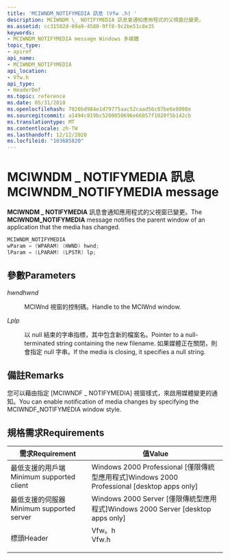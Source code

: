 ```yaml
---
title: 'MCIWNDM_NOTIFYMEDIA 訊息 (Vfw .h) '
description: MCIWNDM \_ NOTIFYMEDIA 訊息會通知應用程式的父視窗已變更。
ms.assetid: cc31502d-09a9-4580-9ff8-9c2be51c8e35
keywords:
- MCIWNDM_NOTIFYMEDIA message Windows 多媒體
topic_type:
- apiref
api_name:
- MCIWNDM_NOTIFYMEDIA
api_location:
- Vfw.h
api_type:
- HeaderDef
ms.topic: reference
ms.date: 05/31/2018
ms.openlocfilehash: 7026bd984e1d79775aac52caad56c87be6e8098e
ms.sourcegitcommit: a1494c819bc5200050696e66057f1020f5b142cb
ms.translationtype: MT
ms.contentlocale: zh-TW
ms.lasthandoff: 12/12/2020
ms.locfileid: "103685820"
---
```

# <a name="mciwndm_notifymedia-message"></a><span data-ttu-id="ce04f-104">MCIWNDM \_ NOTIFYMEDIA 訊息</span><span class="sxs-lookup"><span data-stu-id="ce04f-104">MCIWNDM\_NOTIFYMEDIA message</span></span>

<span data-ttu-id="ce04f-105">**MCIWNDM \_ NOTIFYMEDIA** 訊息會通知應用程式的父視窗已變更。</span><span class="sxs-lookup"><span data-stu-id="ce04f-105">The **MCIWNDM\_NOTIFYMEDIA** message notifies the parent window of an application that the media has changed.</span></span>


```C++
MCIWNDM_NOTIFYMEDIA 
wParam = (WPARAM) (HWND) hwnd; 
lParam = (LPARAM) (LPSTR) lp; 
```



## <a name="parameters"></a><span data-ttu-id="ce04f-106">參數</span><span class="sxs-lookup"><span data-stu-id="ce04f-106">Parameters</span></span>

<dl> <dt>

<span data-ttu-id="ce04f-107"><span id="hwnd"></span><span id="HWND"></span>*hwnd*</span><span class="sxs-lookup"><span data-stu-id="ce04f-107"><span id="hwnd"></span><span id="HWND"></span>*hwnd*</span></span>
</dt> <dd>

<span data-ttu-id="ce04f-108">MCIWnd 視窗的控制碼。</span><span class="sxs-lookup"><span data-stu-id="ce04f-108">Handle to the MCIWnd window.</span></span>

</dd> <dt>

<span data-ttu-id="ce04f-109"><span id="lp"></span><span id="LP"></span>*Lp*</span><span class="sxs-lookup"><span data-stu-id="ce04f-109"><span id="lp"></span><span id="LP"></span>*lp*</span></span>
</dt> <dd>

<span data-ttu-id="ce04f-110">以 null 結束的字串指標，其中包含新的檔案名。</span><span class="sxs-lookup"><span data-stu-id="ce04f-110">Pointer to a null-terminated string containing the new filename.</span></span> <span data-ttu-id="ce04f-111">如果媒體正在關閉，則會指定 null 字串。</span><span class="sxs-lookup"><span data-stu-id="ce04f-111">If the media is closing, it specifies a null string.</span></span>

</dd> </dl>

## <a name="remarks"></a><span data-ttu-id="ce04f-112">備註</span><span class="sxs-lookup"><span data-stu-id="ce04f-112">Remarks</span></span>

<span data-ttu-id="ce04f-113">您可以藉由指定 [MCIWNDF \_ NOTIFYMEDIA] 視窗樣式，來啟用媒體變更的通知。</span><span class="sxs-lookup"><span data-stu-id="ce04f-113">You can enable notification of media changes by specifying the MCIWNDF\_NOTIFYMEDIA window style.</span></span>

## <a name="requirements"></a><span data-ttu-id="ce04f-114">規格需求</span><span class="sxs-lookup"><span data-stu-id="ce04f-114">Requirements</span></span>



| <span data-ttu-id="ce04f-115">需求</span><span class="sxs-lookup"><span data-stu-id="ce04f-115">Requirement</span></span> | <span data-ttu-id="ce04f-116">值</span><span class="sxs-lookup"><span data-stu-id="ce04f-116">Value</span></span> |
|-------------------------------------|----------------------------------------------------------------------------------|
| <span data-ttu-id="ce04f-117">最低支援的用戶端</span><span class="sxs-lookup"><span data-stu-id="ce04f-117">Minimum supported client</span></span><br/> | <span data-ttu-id="ce04f-118">Windows 2000 Professional \[僅限傳統型應用程式\]</span><span class="sxs-lookup"><span data-stu-id="ce04f-118">Windows 2000 Professional \[desktop apps only\]</span></span><br/>                       |
| <span data-ttu-id="ce04f-119">最低支援的伺服器</span><span class="sxs-lookup"><span data-stu-id="ce04f-119">Minimum supported server</span></span><br/> | <span data-ttu-id="ce04f-120">Windows 2000 Server \[僅限傳統型應用程式\]</span><span class="sxs-lookup"><span data-stu-id="ce04f-120">Windows 2000 Server \[desktop apps only\]</span></span><br/>                             |
| <span data-ttu-id="ce04f-121">標頭</span><span class="sxs-lookup"><span data-stu-id="ce04f-121">Header</span></span><br/>                   | <dl> <span data-ttu-id="ce04f-122"><dt>Vfw。h</dt></span><span class="sxs-lookup"><span data-stu-id="ce04f-122"><dt>Vfw.h</dt></span></span> </dl> |



 

 





